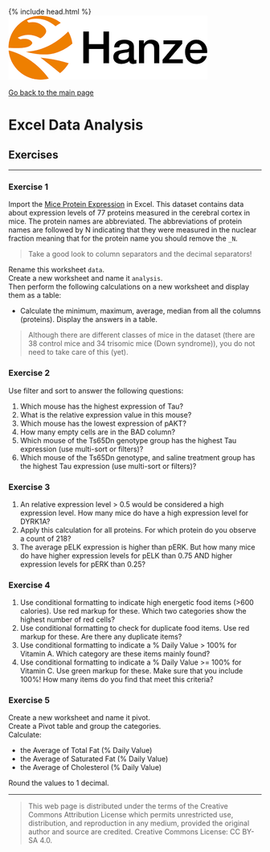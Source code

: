 {% include head.html %}
![Hanze](../hanze/hanze.png)

[Go back to the main page](../index.md)


# Excel Data Analysis

## Exercises

---

### Exercise 1

Import the [Mice Protein Expression](https://www.kaggle.com/datasets/ruslankl/mice-protein-expression?resource=download) in Excel. This dataset contains data about expression levels of 77 proteins measured in the cerebral cortex in mice. The protein names are abbreviated. The abbreviations of protein names are followed by N indicating that they were measured in the nuclear fraction meaning that for the protein name you should remove the `_N`.

> Take a good look to column separators and the decimal separators!

Rename this worksheet `data`.  
Create a new worksheet and name it `analysis`.  
Then perform the following calculations on a new worksheet and display them as a table:  

- Calculate the minimum, maximum, average, median from all the columns (proteins). Display the answers in a table.  

> Although there are different classes of mice in the dataset (there are 38 control mice and 34 trisomic mice (Down syndrome)), you do not need to take care of this (yet).

### Exercise 2

Use filter and sort to answer the following questions:  
1. Which mouse has the highest expression of Tau?  
2. What is the relative expression value in this mouse?  
3. Which mouse has the lowest expression of pAKT?  
4. How many empty cells are in the BAD column?  
5. Which mouse of the Ts65Dn genotype group has the highest Tau expression (use multi-sort or filters)?  
6. Which mouse of the Ts65Dn genotype, and saline treatment group has the highest Tau expression (use multi-sort or filters)?  

### Exercise 3

1. An relative expression level > 0.5 would be considered a high expression level. How many mice do have a high expression level for DYRK1A?  
2. Apply this calculation for all proteins. For which protein do you observe a count of 218?  
3. The average pELK expression is higher than pERK. But how many mice do have higher expression levels for pELK than 0.75 AND higher expression levels for pERK than 0.25?    

### Exercise 4

1. Use conditional formatting to indicate high energetic food items (>600 calories). Use red markup for these. Which two categories show the highest number of red cells?  
2. Use conditional formatting to check for duplicate food items. Use red markup for these. Are there any duplicate items?  
3. Use conditional formatting to indicate a % Daily Value > 100% for Vitamin A. Which category are these items mainly found?  
4. Use conditional formatting to indicate a % Daily Value >= 100% for Vitamin C. Use green markup for these. Make sure that you include 100%! How many items do you find that meet this criteria?  


### Exercise 5

Create a new worksheet and name it pivot.  
Create a Pivot table and group the categories.  
Calculate:  
- the Average of Total Fat (% Daily Value)  
- the Average of Saturated Fat (% Daily Value)  
- the Average of Cholesterol (% Daily Value)  

Round the values to 1 decimal.  


---


>This web page is distributed under the terms of the Creative Commons Attribution License which permits unrestricted use, distribution, and reproduction in any medium, provided the original author and source are credited.
>Creative Commons License: CC BY-SA 4.0.

